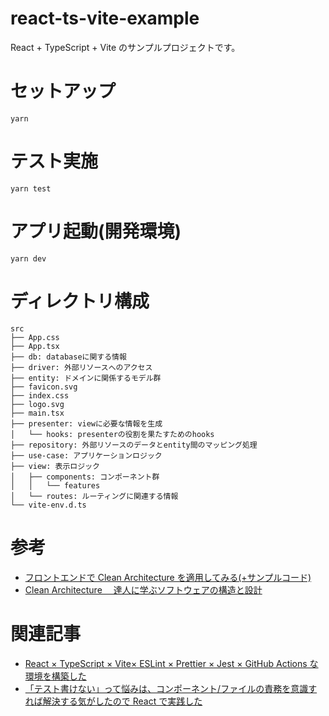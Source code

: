 # react-ts-vite-example

React + TypeScript + Vite のサンプルプロジェクトです。

# セットアップ

```
yarn
```

# テスト実施

```
yarn test
```

# アプリ起動(開発環境)

```
yarn dev
```

# ディレクトリ構成

```
src
├── App.css
├── App.tsx
├── db: databaseに関する情報
├── driver: 外部リソースへのアクセス
├── entity: ドメインに関係するモデル群
├── favicon.svg
├── index.css
├── logo.svg
├── main.tsx
├── presenter: viewに必要な情報を生成
│   └── hooks: presenterの役割を果たすためのhooks
├── repository: 外部リソースのデータとentity間のマッピング処理
├── use-case: アプリケーションロジック
├── view: 表示ロジック
│   ├── components: コンポーネント群
│   │   └── features
│   └── routes: ルーティングに関連する情報
└── vite-env.d.ts
```

# 参考

- [フロントエンドで Clean Architecture を適用してみる(+サンプルコード)](https://qiita.com/ttiger55/items/50d88e9dbf3039d7ab66)
- [Clean Architecture 　達人に学ぶソフトウェアの構造と設計](https://www.kadokawa.co.jp/product/301806000678/)

# 関連記事

- [React × TypeScript × Vite× ESLint × Prettier × Jest × GitHub Actions な環境を構築した](https://qiita.com/mball/items/224804386f671edf6cbc)
- [「テスト書けない」って悩みは、コンポーネント/ファイルの責務を意識すれば解決する気がしたので React で実践した](https://qiita.com/mball/items/b899a49990dc80444dc4)
